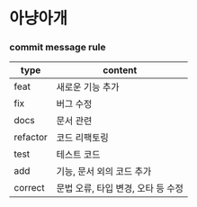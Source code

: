 # 아냥아개

### commit message rule

| type     | content                            |
| -------- | ---------------------------------- |
| feat     | 새로운 기능 추가                   |
| fix      | 버그 수정                          |
| docs     | 문서 관련                          |
| refactor | 코드 리팩토링                      |
| test     | 테스트 코드                        |
| add      | 기능, 문서 외의 코드 추가          |
| correct  | 문법 오류, 타입 변경, 오타 등 수정 |
